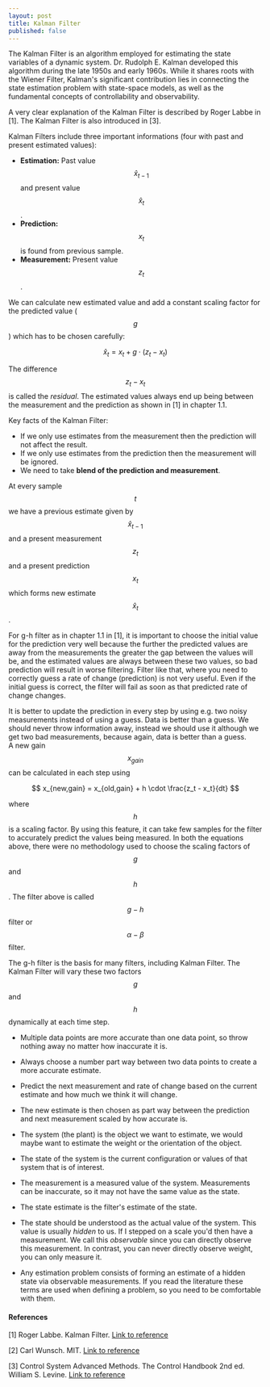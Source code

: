 ```yaml
---
layout: post
title: Kalman Filter
published: false
---
```


The Kalman Filter is an algorithm employed for estimating the state variables of a dynamic system. Dr. Rudolph E. Kalman developed this algorithm during the late 1950s and early 1960s. While it shares roots with the Wiener Filter, Kalman's significant contribution lies in connecting the state estimation problem with state-space models, as well as the fundamental concepts of controllability and observability.

A very clear explanation of the Kalman Filter is described by Roger Labbe in [1]. The Kalman Filter is also introduced in [3].

Kalman Filters include three important informations (four with past and present estimated values):

* **Estimation:** Past value $$\hat{x}_{t-1}$$ and present value $$\hat{x}_{t}$$.
* **Prediction:** $$x_t$$ is found from previous sample.
* **Measurement:** Present value $$z_t$$.

We can calculate new estimated value and add a constant scaling factor for the predicted value ($$g$$) which has to be chosen carefully:

$$
\hat{x}_t = x_t + g \cdot (z_t - x_t)
$$

The difference $$z_t - x_t$$ is called the *residual*. The estimated values always end up being between the measurement and the prediction as shown in [1] in chapter 1.1.

Key facts of the Kalman Filter:
* If we only use estimates from the measurement then the prediction will not affect the result.
* If we only use estimates from the prediction then the measurement will be ignored.
* We need to take **blend of the prediction and measurement**.

At every sample $$t$$ we have a previous estimate given by $$\hat{x}_{t-1}$$ and a present measurement $$z_t$$ and a present prediction $$x_t$$ which forms new estimate $$\hat{x}_{t}$$.  

For g-h filter as in chapter 1.1 in [1], it is important to choose the initial value for the prediction very well because the further the predicted values are away from the measurements the greater the gap between the values will be, and the estimated values are always between these two values, so bad prediction will result in worse filtering. Filter like that, where you need to correctly guess a rate of change (prediction) is not very useful. Even if the initial guess is correct, the filter will fail as soon as that predicted rate of change changes.

It is better to update the prediction in every step by using e.g. two noisy measurements instead of using a guess. Data is better than a guess. We should never throw information away, instead we should use it although we get two bad measurements, because again, data is better than a guess.  
A new gain $$x_{gain}$$ can be calculated in each step using

$$
x_{new,gain} = x_{old,gain} + h \cdot \frac{z_t - x_t}{dt}
$$

where $$h$$ is a scaling factor. By using this feature, it can take few samples for the filter to accurately predict the values being measured. In both the equations above, there were no methodology used to choose the scaling factors of $$g$$ and $$h$$. The filter above is called $$g-h$$ filter or $$\alpha-\beta$$ filter.

The g-h filter is the basis for many filters, including Kalman Filter. The Kalman Filter will vary these two factors $$g$$ and $$h$$ dynamically at each time step.

* Multiple data points are more accurate than one data point, so throw nothing away no matter how inaccurate it is.
* Always choose a number part way between two data points to create a more accurate estimate.
* Predict the next measurement and rate of change based on the current estimate and how much we think it will change.
* The new estimate is then chosen as part way between the prediction and next measurement scaled by how accurate is.

* The system (the plant) is the object we want to estimate, we would maybe want to estimate the weight or the orientation of the object. 
* The state of the system is the current configuration or values of that system that is of interest.
* The measurement is a measured value of the system. Measurements can be inaccurate, so it may not have the same value as the state.
* The state estimate is the filter's estimate of the state.
* The state should be understood as the actual value of the system. This value is usually *hidden* to us. If I stepped on a scale you'd then have a measurement. We call this *observable* since you can directly observe this measurement. In contrast, you can never directly observe weight, you can only measure it.
* Any estimation problem consists of forming an estimate of a hidden state via observable measurements. If you read the literature these terms are used when defining a problem, so you need to be comfortable with them.


<!--
Here is the literature recommendation and the learning path for "quickly" and correctly learning the Kalman filter algorithm. The Kalman filter is actually a "simple" recursive least squares method that is propagated through the state-space model. Here are the five learning steps and the recommended book chapters.

STEP 1: First, learn what is a batch least squares method and how this method is used to solve parameter estimation problems.

-> Section 2.6: "Linear least-squares problems" in "Filtering and System Identification", by M. Verhaegen and V. Verdult.

STEP 2: Then, learn how to implement the batch least squares method in a recursive manner. That is, learn what is a recursive least squares method.

->Section 3.3 in "Optimal State Estimation" by Dan Simon.

STEP 3: Then, learn how the covariance matrices are propagated through linear state-space models.

-> Section 4.1 in "Optimal State Estimation" by Dan Simon.

STEP 4: Learn how to derive the Kalman filter by using the recursive least squares method from STEP 2 and by propagating covariance matrices from STEP 3.

-> Section 5.1 in "Optimal State Estimation" by Dan Simon.

STEP 5: Learn what is an alpha-beta-gamma tracking filter. This is basically a Kalman filter for tracking objects. Try to implement this filter and a numerical example in Python/MATLAB.

-> Section 7.3.2 in in "Optimal State Estimation" by Dan Simon.
-->

#### References

<!--[1] Kalman Filter. [Link to reference](https://drive.google.com/file/d/0By_SW19c1BfhSVFzNHc0SjduNzg/view?resourcekey=0-41olC9ht9xE3wQe2zHZ45A)-->

[1] Roger Labbe. Kalman Filter. [Link to reference](https://github.com/rlabbe/Kalman-and-Bayesian-Filters-in-Python)

[2] Carl Wunsch. MIT. [Link to reference](https://ocw.mit.edu/courses/12-864-inference-from-data-and-models-spring-2005/e19a413bc30bbe2976a88f4e57930df5_tsamsfmt2_6.pdf)

[3] Control System Advanced Methods. The Control Handbook 2nd ed. William S. Levine. [Link to reference](https://www.amazon.com/Control-Systems-Handbook-Electrical-Engineering/dp/1420073648)
